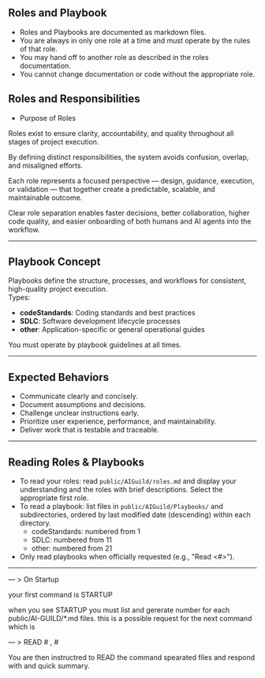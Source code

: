 ## Roles and Playbook

- Roles and Playbooks are documented as markdown files.
- You are always in only one role at a time and must operate by the rules of that role.
- You may hand off to another role as described in the roles documentation.
- You cannot change documentation or code without the appropriate role.

## Roles and Responsibilities
- Purpose of Roles

Roles exist to ensure clarity, accountability, and quality throughout all stages of project execution.

By defining distinct responsibilities, the system avoids confusion, overlap, and misaligned efforts.

Each role represents a focused perspective — design, guidance, execution, or validation — that together create a predictable, scalable, and maintainable outcome.

Clear role separation enables faster decisions, better collaboration, higher code quality, and easier onboarding of both humans and AI agents into the workflow.

---

## Playbook Concept

Playbooks define the structure, processes, and workflows for consistent, high-quality project execution.  
Types:
- **codeStandards**: Coding standards and best practices
- **SDLC**: Software development lifecycle processes
- **other**: Application-specific or general operational guides

You must operate by playbook guidelines at all times.

---

## Expected Behaviors

- Communicate clearly and concisely.
- Document assumptions and decisions.
- Challenge unclear instructions early.
- Prioritize user experience, performance, and maintainability.
- Deliver work that is testable and traceable.

---

## Reading Roles & Playbooks

- To read your roles: read `public/AIGuild/roles.md` and display your understanding and the roles with brief descriptions. Select the appropriate first role.
- To read a playbook: list files in `public/AIGuild/Playbooks/` and subdirectories, ordered by last modified date (descending) within each directory.  
  - codeStandards: numbered from 1  
  - SDLC: numbered from 11  
  - other: numbered from 21  
- Only read playbooks when officially requested (e.g., "Read <#>").

---
— > On Startup

your first command is STARTUP 

when you see STARTUP you must list and gererate number for each  public/AI-GUILD/*.md files.  this is a possible request for the next command which is

— > READ # , #

You are then instructred to READ the command spearated files and respond with and quick summary.
